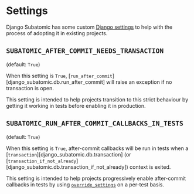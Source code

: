 # Settings

Django Subatomic has some custom [Django settings][django-settings]
to help with the process of adopting it in existing projects.

## `SUBATOMIC_AFTER_COMMIT_NEEDS_TRANSACTION`

(default: `True`)

When this setting is `True`,
[`run_after_commit`][django_subatomic.db.run_after_commit] will raise an exception if no transaction is open.

This setting is intended to help projects
transition to this strict behaviour
by getting it working in tests
before enabling it in production.

## `SUBATOMIC_RUN_AFTER_COMMIT_CALLBACKS_IN_TESTS`

(default: `True`)

When this setting is `True`,
after-commit callbacks will be run in tests
when a [`transaction`][django_subatomic.db.transaction]
(or [`transaction_if_not_already`][django_subatomic.db.transaction_if_not_already])
context is exited.

This setting is intended to help projects
progressively enable after-commit callbacks in tests
by using [`override_settings`][override_settings]
on a per-test basis.

[override_settings]: https://docs.djangoproject.com/en/stable/topics/testing/tools/#django.test.override_settings
[django-settings]: https://docs.djangoproject.com/en/stable/topics/settings/
